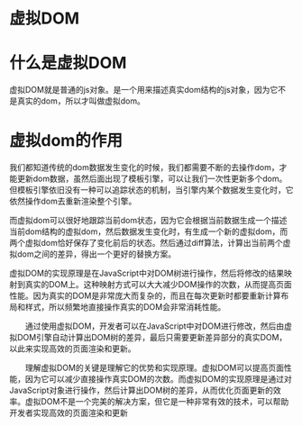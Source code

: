 # 虚拟DOM

# 什么是虚拟DOM

虚拟DOM就是普通的js对象。是一个用来描述真实dom结构的js对象，因为它不是真实的dom，所以才叫做虚拟dom。

# 虚拟dom的作用

我们都知道传统的dom数据发生变化的时候，我们都需要不断的去操作dom，才能更新dom数据，虽然后面出现了模板引擎，可以让我们一次性更新多个dom。但模板引擎依旧没有一种可以追踪状态的机制，当引擎内某个数据发生变化时，它依然操作dom去重新渲染整个引擎。

而虚拟dom可以很好地跟踪当前dom状态，因为它会根据当前数据生成一个描述当前dom结构的虚拟dom，然后数据发生变化时，有生成一个新的虚拟dom，而两个虚拟dom恰好保存了变化前后的状态。然后通过diff算法，计算出当前两个虚拟dom之间的差异，得出一个更好的替换方案。

虚拟DOM的实现原理是在JavaScript中对DOM树进行操作，然后将修改的结果映射到真实的DOM上。这种映射方式可以大大减少DOM操作的次数，从而提高页面性能。因为真实的DOM是非常庞大而复杂的，而且在每次更新时都要重新计算布局和样式，所以频繁地直接操作真实的DOM会非常消耗性能。

　　通过使用虚拟DOM，开发者可以在JavaScript中对DOM进行修改，然后由虚拟DOM引擎自动计算出DOM树的差异，最后只需要更新差异部分的真实DOM，以此来实现高效的页面渲染和更新。

　　理解虚拟DOM的关键是理解它的优势和实现原理。虚拟DOM可以提高页面性能，因为它可以减少直接操作真实DOM的次数。而虚拟DOM的实现原理是通过对JavaScript对象进行操作，然后计算出DOM树的差异，从而优化页面更新的效率。虚拟DOM不是一个完美的解决方案，但它是一种非常有效的技术，可以帮助开发者实现高效的页面渲染和更新